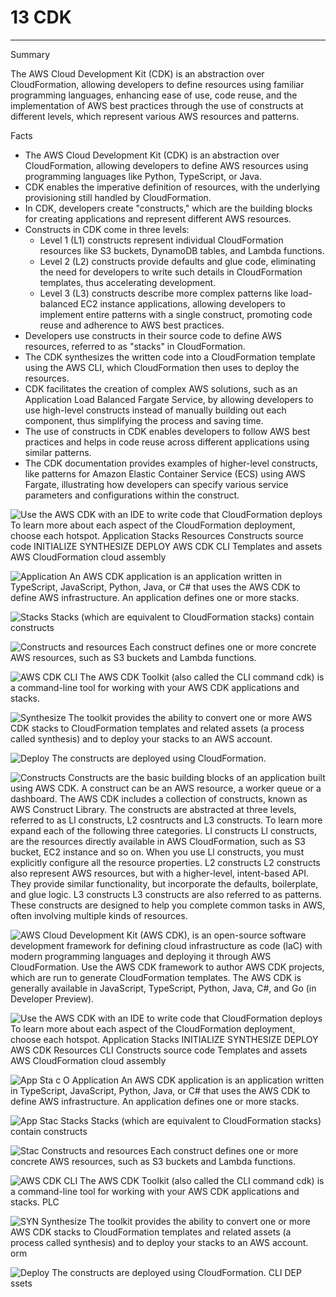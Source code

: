 # 13 CDK



---

Summary

The AWS Cloud Development Kit (CDK) is an abstraction over CloudFormation, allowing developers to define resources using familiar programming languages, enhancing ease of use, code reuse, and the implementation of AWS best practices through the use of constructs at different levels, which represent various AWS resources and patterns.

Facts

- The AWS Cloud Development Kit (CDK) is an abstraction over CloudFormation, allowing developers to define AWS resources using programming languages like Python, TypeScript, or Java.
- CDK enables the imperative definition of resources, with the underlying provisioning still handled by CloudFormation.
- In CDK, developers create "constructs," which are the building blocks for creating applications and represent different AWS resources.
- Constructs in CDK come in three levels:
  - Level 1 (L1) constructs represent individual CloudFormation resources like S3 buckets, DynamoDB tables, and Lambda functions.
  - Level 2 (L2) constructs provide defaults and glue code, eliminating the need for developers to write such details in CloudFormation templates, thus accelerating development.
  - Level 3 (L3) constructs describe more complex patterns like load-balanced EC2 instance applications, allowing developers to implement entire patterns with a single construct, promoting code reuse and adherence to AWS best practices.
- Developers use constructs in their source code to define AWS resources, referred to as "stacks" in CloudFormation.
- The CDK synthesizes the written code into a CloudFormation template using the AWS CLI, which CloudFormation then uses to deploy the resources.
- CDK facilitates the creation of complex AWS solutions, such as an Application Load Balanced Fargate Service, by allowing developers to use high-level constructs instead of manually building out each component, thus simplifying the process and saving time.
- The use of constructs in CDK enables developers to follow AWS best practices and helps in code reuse across different applications using similar patterns.
- The CDK documentation provides examples of higher-level constructs, like patterns for Amazon Elastic Container Service (ECS) using AWS Fargate, illustrating how developers can specify various service parameters and configurations within the construct.





![Use the AWS CDK with an IDE to write code that CloudFormation deploys To learn more about each aspect of the CloudFormation deployment, choose each hotspot. Application Stacks Resources Constructs source code INITIALIZE SYNTHESIZE DEPLOY AWS CDK CLI Templates and assets AWS CloudFormation cloud assembly ](../../../media/AWS-Developing-Serverless-Solutions-on-AWS-Module-4-13-CDK-image1.png)





![Application An AWS CDK application is an application written in TypeScript, JavaScript, Python, Java, or C# that uses the AWS CDK to define AWS infrastructure. An application defines one or more stacks. ](../../../media/AWS-Developing-Serverless-Solutions-on-AWS-Module-4-13-CDK-image2.png)



![Stacks Stacks (which are equivalent to CloudFormation stacks) contain constructs ](../../../media/AWS-Developing-Serverless-Solutions-on-AWS-Module-4-13-CDK-image3.png)



![Constructs and resources Each construct defines one or more concrete AWS resources, such as S3 buckets and Lambda functions. ](../../../media/AWS-Developing-Serverless-Solutions-on-AWS-Module-4-13-CDK-image4.png)



![AWS CDK CLI The AWS CDK Toolkit (also called the CLI command cdk) is a command-line tool for working with your AWS CDK applications and stacks. ](../../../media/AWS-Developing-Serverless-Solutions-on-AWS-Module-4-13-CDK-image5.png)



![Synthesize The toolkit provides the ability to convert one or more AWS CDK stacks to CloudFormation templates and related assets (a process called synthesis) and to deploy your stacks to an AWS account. ](../../../media/AWS-Developing-Serverless-Solutions-on-AWS-Module-4-13-CDK-image6.png)



![Deploy The constructs are deployed using CloudFormation. ](../../../media/AWS-Developing-Serverless-Solutions-on-AWS-Module-4-13-CDK-image7.png)





![Constructs Constructs are the basic building blocks of an application built using AWS CDK. A construct can be an AWS resource, a worker queue or a dashboard. The AWS CDK includes a collection of constructs, known as AWS Construct Library. The constructs are abstracted at three levels, referred to as Ll constructs, L2 cosntructs and L3 constructs. To learn more expand each of the following three categories. Ll constructs Ll constructs, are the resources directly available in AWS CloudFormation, such as S3 bucket, EC2 instance and so on. When you use Ll constructs, you must explicitly configure all the resource properties. L2 constructs L2 constructs also represent AWS resources, but with a higher-level, intent-based API. They provide similar functionality, but incorporate the defaults, boilerplate, and glue logic. L3 constructs L3 constructs are also referred to as patterns. These constructs are designed to help you complete common tasks in AWS, often involving multiple kinds of resources. ](../../../media/AWS-Developing-Serverless-Solutions-on-AWS-Module-4-13-CDK-image8.png)



![AWS Cloud Development Kit (AWS CDK), is an open-source software development framework for defining cloud infrastructure as code (laC) with modern programming languages and deploying it through AWS CloudFormation. Use the AWS CDK framework to author AWS CDK projects, which are run to generate CloudFormation templates. The AWS CDK is generally available in JavaScript, TypeScript, Python, Java, C#, and Go (in Developer Preview). ](../../../media/AWS-Developing-Serverless-Solutions-on-AWS-Module-4-13-CDK-image9.png)



![Use the AWS CDK with an IDE to write code that CloudFormation deploys To learn more about each aspect of the CloudFormation deployment, choose each hotspot. Application Stacks INITIALIZE SYNTHESIZE DEPLOY AWS CDK Resources CLI Constructs source code Templates and assets AWS CloudFormation cloud assembly ](../../../media/AWS-Developing-Serverless-Solutions-on-AWS-Module-4-13-CDK-image10.png)



![App Sta c O Application An AWS CDK application is an application written in TypeScript, JavaScript, Python, Java, or C# that uses the AWS CDK to define AWS infrastructure. An application defines one or more stacks. ](../../../media/AWS-Developing-Serverless-Solutions-on-AWS-Module-4-13-CDK-image11.png)



![App Stac Stacks Stacks (which are equivalent to CloudFormation stacks) contain constructs ](../../../media/AWS-Developing-Serverless-Solutions-on-AWS-Module-4-13-CDK-image12.png)



![Stac Constructs and resources Each construct defines one or more concrete AWS resources, such as S3 buckets and Lambda functions. ](../../../media/AWS-Developing-Serverless-Solutions-on-AWS-Module-4-13-CDK-image13.png)



![AWS CDK CLI The AWS CDK Toolkit (also called the CLI command cdk) is a command-line tool for working with your AWS CDK applications and stacks. PLC ](../../../media/AWS-Developing-Serverless-Solutions-on-AWS-Module-4-13-CDK-image14.png)



![SYN Synthesize The toolkit provides the ability to convert one or more AWS CDK stacks to CloudFormation templates and related assets (a process called synthesis) and to deploy your stacks to an AWS account. orm ](../../../media/AWS-Developing-Serverless-Solutions-on-AWS-Module-4-13-CDK-image15.png)



![Deploy The constructs are deployed using CloudFormation. CLI DEP ssets ](../../../media/AWS-Developing-Serverless-Solutions-on-AWS-Module-4-13-CDK-image16.png)



















